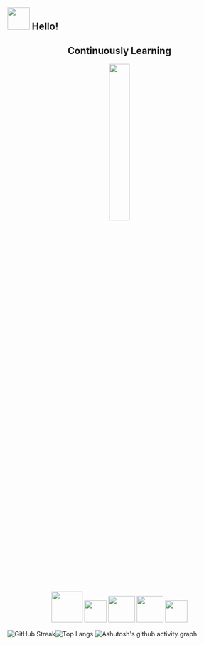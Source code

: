 ## <img src="https://raw.githubusercontent.com/alexnaiman/alexnaiman/master/resources/welcomeglitch.gif" width="50px" /> Hello!

<h2 align="center">Continuously Learning</h2>

<p align="center">
    <img src="https://media.tenor.com/images/df8c44a1d20ab367fdcb21880985fd33/tenor.gif" width="30%" alt=""/>
</p>

<div align="center">
    <img src="https://raw.githubusercontent.com/alexnaiman/alexnaiman/master/resources/PusheenCompute.gif" width="70px" style="display: inline-block;"/>
    <img src="https://raw.githubusercontent.com/alexnaiman/alexnaiman/master/resources/Confused_Dog.gif" height="50px" style="display: inline-block;"/>
    <img src="https://raw.githubusercontent.com/alexnaiman/alexnaiman/master/resources/pug_dance.gif" width="60px" style="display: inline-block;"/>
    <img src="https://raw.githubusercontent.com/alexnaiman/alexnaiman/master/resources/cool_duck.gif" width="60px" style="display: inline-block;"/>
    <img src="https://raw.githubusercontent.com/alexnaiman/alexnaiman/master/resources/bongocat.gif" width="50px" style="display: inline-block;"/>
</div>

![GitHub Streak](https://streak-stats.demolab.com/?user=ncy0201)![Top Langs](https://github-readme-stats.vercel.app/api/top-langs/?username=ncy0201)
![Ashutosh's github activity graph](https://github-readme-activity-graph.vercel.app/graph?username=ncy0201)
